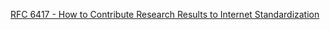[RFC 6417 - How to Contribute Research Results to Internet Standardization](https://datatracker.ietf.org/doc/html/rfc6417)

